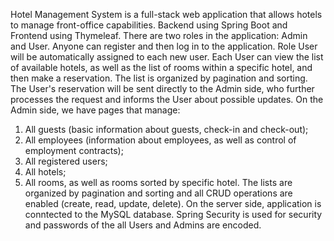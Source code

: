 Hotel Management System is a full-stack web application that allows hotels to manage front-office capabilities. Backend using Spring Boot and Frontend using Thymeleaf.
There are two roles in the application: Admin and User.
Anyone can register and then log in to the application. Role User will be automatically assigned to each new user.
Each User can view the list of available hotels, as well as the list of rooms within a specific hotel, and then make a reservation. 
The list is organized by pagination and sorting.
The User's reservation will be sent directly to the Admin side, who further processes the request and informs the User about possible updates.
On the Admin side, we have pages that manage:
  1. All guests (basic information about guests, check-in and check-out);
  2. All employees (information about employees, as well as control of employment contracts);
  3. All registered users;
  4. All hotels;
  5. All rooms, as well as rooms sorted by specific hotel.
The lists are organized by pagination and sorting and all CRUD operations are enabled (create, read, update, delete).
On the server side, application is conntected to the MySQL database.
Spring Security is used for security and passwords of the all Users and Admins are encoded.
